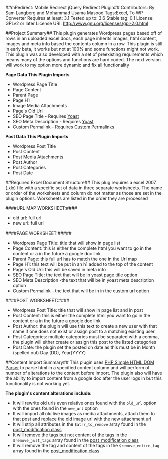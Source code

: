 ##mRedirect: Mobile Redirect jQuery Redirect Plugin##
Contributors: By Sam Langberg and Mohammad Usama Masood
Tags:Excel, To  WP Converter
Requires at least: 3.1
Tested up to: 3.6
Stable tag: 0.1
License: GPLv2 or later
License URI: http://www.gnu.org/licenses/gpl-2.0.html



##Project Summary##
This plugin generates Wordpress pages based off of rows in an uploaded excel docs, each page inherits images, html content, images and meta info based the contents column in a row. 
This plugin is still in early beta, it works but not at 100% and some functions might not work. This plugin was also developed with a set of preexisting requirements which means many of the options and functions are hard coded. The next version will work to my option more dynamic and fix all functionality  

**Page Data This Plugin Imports**
- Wordpress Page Title
- Page Content
- Parent Page
- Page H1
- Image Media Attachments 
- Page's Old Url
- SEO Page Title - Requires [Yoast](https://github.com/Yoast/wordpress-seo/) 
- SEO Meta Description - Requires [Yoast](https://github.com/Yoast/wordpress-seo/) 
- Custom Permalink - Requires [Custom Permalinks](http://wordpress.org/plugins/custom-permalinks/) 

**Post Data This Plugin Imports**
- Wordpress Post Title
- Post Content
- Post Media Attachments
- Post Author
- Post Categories 
- Post Date

##Required Excel Document  Structure##
This plug requires a excel 2007 (.xlx) file with a specific set of data in three separate worksheets. The name or order of the worksheets and column do not matter as those are set in the plugin options. Worksheets are listed in the order they are processed
 
####URL MAP WORKSHEET:####
- old url: full url
- new url: full url

####PAGE WORKSHEET:#####
- Wordpress Page Title: title that will show in page list
- Page Content: this is either the complete html you want to go in the content or a in the future a google doc link
- Parent Page: this full url has to match the one in the Url map
- Page H1: this text will be put in an h1 added to the top of the content
- Page's Old Url: this will be saved in meta info 
- SEO Page Title: the text that will be in yoast page title option 
- SEO Meta Description -the text that will be in yoast meta description  option 
- Custom Permalink - the text that will be in in the custom url option  

####POST WORKSHEET:####
- Wordpress Post Title: title that will show in page list and in post
- Post Content: this is either the complete html you want to go in the content or a in the future a google doc link
- Post Author: the plugin will use this text to create a new user with that name if one does not exist or assign post to a matching existing user 
- Post Categories: multiple categories must be separated with a comma, the plugin will either create or assign this post to the listed categories  
- Post Date: the plugin set the posted on date as this must be in Month (spelled out) Day (DD), Year(YYYY)

##Content Import Summary##
This plugin uses [PHP Simple HTML DOM Parser](http://simplehtmldom.sourceforge.net/) to parse html in a specified content column and will perform of number of alterations to the content before import. The plugin also will have the ability to import content from a google doc after the user logs in but this functionality is not working yet.

**The plugin's content alterations include:**
- It will rewrite old urls even relative ones found with the ```old_url``` option with the ones found in the  ```new_url``` option
- It will import all old live images as media attachments, attach them to that post and replace the old image url with the new attachment url
- It will strip all attributes in the ```$atrr_to_remove``` array found in the [post_modification class](https://github.com/slangberg/Wordpress--Excel-Site-Importer-Plugin/blob/master/post_modification.php)
- It will remove the tags but not content of the tags in the ```$remove_just_tags``` array found in the [post_modification class](https://github.com/slangberg/Wordpress--Excel-Site-Importer-Plugin/blob/master/post_modification.php)
- It will remove the tag and content of the tags in the ```$remove_entire_tag``` array found in the [post_modification class](https://github.com/slangberg/Wordpress--Excel-Site-Importer-Plugin/blob/master/post_modification.php)

